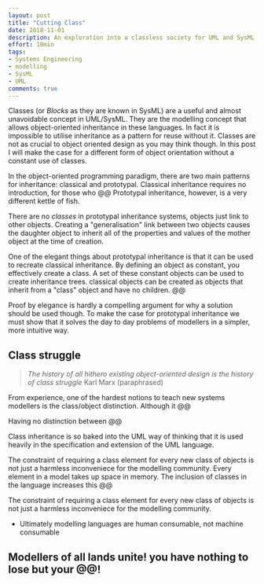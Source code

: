 ```yaml
---
layout: post
title: "Cutting Class"
date: 2018-11-01
description: An exploration into a classless society for UML and SysML modellers.
effort: 10min
tags:
- Systems Engineering
- modelling
- SysML
- UML
comments: true
---
```


Classes (or *Blocks* as they are known in SysML) are a useful and almost unavoidable concept in UML/SysML. They are the modelling concept that allows object-oriented inheritance in these languages. In fact it is impossible to utilise inheritance as a pattern for reuse without it. Classes are not as crucial to object oriented design as you may think though. In this post I will make the case for a different form of object orientation without a constant use of classes.

<!-- more -->

In the object-oriented programming paradigm, there are two main patterns for inheritance: classical and prototypal. Classical inheritance requires no introduction, for those who @@ Prototypal inheritance, however, is a very different kettle of fish.

There are no *classes* in prototypal inheritance systems, objects just link to other objects. Creating a "generalisation" link between two objects causes the daughter object to inherit all of the properties and values of the mother object at the time of creation.  

One of the elegant things about prototypal inheritance is that it can be used to recreate classical inheritance. By defining an object as constant, you effectively create a class. A set of these constant objects can be used to create inheritance trees. classical objects can be created as objects that inherit from a "class" object and have no children. @@

Proof by elegance is hardly a compelling argument for why a solution should be used though. To make the case for prototypal inheritance we must show that it solves the day to day problems of modellers in a simpler, more intuitive way.

## Class struggle

> *The history of all hithero existing object-oriented design is the history of class struggle*
> Karl Marx (paraphrased)

From experience, one of the hardest notions to teach new systems modellers is the class/object distinction. Although it @@

Having no distinction between @@

Class inheritance is so baked into the UML way of thinking that it is used heavily in the specification and extension of the UML language. 

The constraint of requiring a class element for every new class of objects is not just a harmless inconveniece for the modelling community. Every element in a model takes up space in memory. The inclusion of classes in the language increases this @@

The constraint of requiring a class element for every new class of objects is not just a harmless inconveniece for the modelling community.



 - Ultimately modelling languages are human consumable, not machine consumable

## Modellers of all lands unite! you have nothing to lose but your @@!
